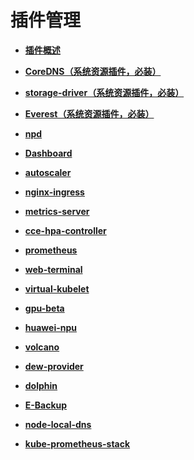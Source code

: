 # 插件管理<a name="cce_10_0064"></a>

-   **[插件概述](插件概述.md)**  

-   **[CoreDNS（系统资源插件，必装）](CoreDNS（系统资源插件-必装）.md)**  

-   **[storage-driver（系统资源插件，必装）](storage-driver（系统资源插件-必装）.md)**  

-   **[Everest（系统资源插件，必装）](Everest（系统资源插件-必装）.md)**  

-   **[npd](npd.md)**  

-   **[Dashboard](Dashboard.md)**  

-   **[autoscaler](autoscaler.md)**  

-   **[nginx-ingress](nginx-ingress.md)**  

-   **[metrics-server](metrics-server.md)**  

-   **[cce-hpa-controller](cce-hpa-controller.md)**  

-   **[prometheus](prometheus.md)**  

-   **[web-terminal](web-terminal.md)**  

-   **[virtual-kubelet](virtual-kubelet.md)**  

-   **[gpu-beta](gpu-beta.md)**  

-   **[huawei-npu](huawei-npu.md)**  

-   **[volcano](volcano.md)**  

-   **[dew-provider](dew-provider.md)**  

-   **[dolphin](dolphin.md)**  

-   **[E-Backup](E-Backup.md)**  

-   **[node-local-dns](node-local-dns.md)**  

-   **[kube-prometheus-stack](kube-prometheus-stack.md)**  



